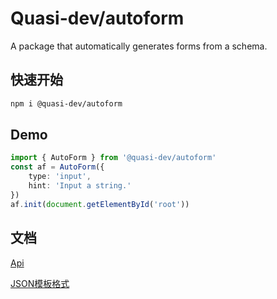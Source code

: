 # Quasi-dev/autoform

A package that automatically generates forms from a schema.

## 快速开始

```bash
npm i @quasi-dev/autoform
```

## Demo

```typescript
import { AutoForm } from '@quasi-dev/autoform'
const af = AutoForm({
    type: 'input',
    hint: 'Input a string.'
})
af.init(document.getElementById('root'))
```

## 文档

[Api](./doc/api.md)

[JSON模板格式](./doc/template.md)
